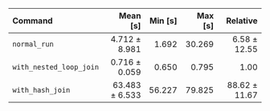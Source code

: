 | Command | Mean [s] | Min [s] | Max [s] | Relative |
|:---|---:|---:|---:|---:|
| `normal_run` | 4.712 ± 8.981 | 1.692 | 30.269 | 6.58 ± 12.55 |
| `with_nested_loop_join` | 0.716 ± 0.059 | 0.650 | 0.795 | 1.00 |
| `with_hash_join` | 63.483 ± 6.533 | 56.227 | 79.825 | 88.62 ± 11.67 |
